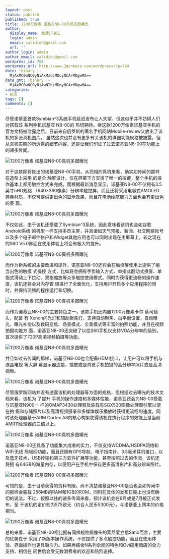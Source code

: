 ```yaml
---
layout: post
status: publish
published: true
title: 1200万像素 诺基亚N8-00真机多图曝光
author:
  display_name: 北漂IT民工
  login: admin
  email: calidion@gmail.com
  url: ''
author_login: admin
author_email: calidion@gmail.com
wordpress_id: 784
wordpress_url: http://www.3gcnbeta.com/wordpress/?p=784
date: !binary |-
  MjAxMC0wNC0yNiAxMzozMDoyNCArMDgwMA==
date_gmt: !binary |-
  MjAxMC0wNC0yNiAwNTozMDoyNCArMDgwMA==
categories:
- 新闻
tags: []
comments: []
---
```

<p>尽管诺基亚首款Symbian^3系统手机延迟发布让人失望，但这似乎并不妨碍人们对搭载该 系列手机诺基亚 N8-00的 热切期待。继这款1200万像素诺基亚手机的官方文档被泄露之后，日前来自俄罗斯的著名手机网站Mobile-review又放出了该机的多张真机图片。 虽然这次也并没有更多有关该机的详细功能规格被披露，但从真机实照的所透露的细节内容，还是让我们印证了过去诺基亚N8-00在功能上的诸多传闻。</p>
<p><img src="http:&#47;&#47;img.cnbeta.com&#47;newsimg&#47;100426&#47;0736380136651379.jpg" alt="1200万像素 诺基亚N8-00真机多图曝光" &#47;></p>
<p>对于这款即将推出的诺基亚N8-00手机，从亮相的真机来看，确实如传闻的那样在造型上采用 的是全 触屏设计，仅在屏幕下方安排了唯一的按键，整个手机的操作基本上都用触控方式来完成。而根据最新消息显示，诺基亚N8-00不仅拥有3.5英寸nHD规格 （640&times;360像素）分辨率触控屏，而且还将采用电容式AMOLED屏幕材质，不仅可提供更出色的显示效果，而且在电池续航能力方面也会有更出色的表 现。</p>
<p><img src="http:&#47;&#47;img.cnbeta.com&#47;newsimg&#47;100426&#47;0736391495859821.jpg" alt="1200万像素 诺基亚N8-00真机多图曝光" &#47;></p>
<p>不仅如此，由于该机还搭载了Symbian^3系统，因此意味着该机也会如谷歌 Android系统 的机型一样支持多页主屏，并且诸如天气预报、新闻、社交网络账号以及多个电子邮件帐户和Widget其他应用也可以同时出现在主屏幕上，较之现在的S60 V5.0界面在使用体验上将会有极大的提升。</p>
<p><img src="http:&#47;&#47;img.cnbeta.com&#47;newsimg&#47;100426&#47;0736392175376730.jpg" alt="1200万像素 诺基亚N8-00真机多图曝光" &#47;></p>
<p>而作为新系统的主要改进和提升，诺基亚N8-00还将会在触控屏使用上提供了相当出色的触摸 式操控 方式，比如将会拥有手势输入方式、单指式翻动式换屏、单指式滑动上下拉动、双指缩放等众多触控使用模式。同时为获得更流畅的操作速度，该机还将会对内存管 理进行了全面优化，支持用户开启多个应用程序的同时，并保持流畅的程序运行和切换。</p>
<p><img src="http:&#47;&#47;img.cnbeta.com&#47;newsimg&#47;100426&#47;0736393370204250.jpg" alt="1200万像素 诺基亚N8-00真机多图曝光" &#47;></p>
<p>而作为诺基亚N8-00的主要特色之一，该款手机还内置1200万像素卡尔.蔡司镜头，配备 有 Xenon闪光灯和辅助聚焦灯，支持自动聚焦、白平衡设置，自动曝光，曝光补偿以及数码变焦、场景模式、全景模式等丰富的拍照功能，并且在视频拍摄功能方 面，诺基亚N8-00还突破了以往S60手机仅支持VGA分辨率的级别，首次提供了720P高清视频拍摄等功能。</p>
<p><img src="http:&#47;&#47;img.cnbeta.com&#47;newsimg&#47;100426&#47;0736394219705372.jpg" alt="1200万像素 诺基亚N8-00真机多图曝光" &#47;></p>
<p>并且如过去传闻的那样，诺基亚N8-00也会配备HDMI接口，让用户可以将手机与液晶电视 等大屏 幕显示器连接，播放或是浏览手机拍摄的高分辨率照片或是高清视频。</p>
<p><img src="http:&#47;&#47;img.cnbeta.com&#47;newsimg&#47;100426&#47;0736395322666673.jpg" alt="1200万像素 诺基亚N8-00真机多图曝光" &#47;></p>
<p>尽管俄罗斯网站并没有透露该机的处理器等方面的规格，但根据过去曝光的技术文档来看。该机为 了提升 手机的操作速度和多媒体性能，诺基亚还会为N8-00搭载与诺基亚N900一 样的OMAP3430处理器及装载有SGX530图像处理器引擎以便在拍 摄和存储照片以及高清视频摄录和多媒体娱乐播放时获得更流畅的速度。同时该处理器基于ARM Cortex A8的核心构架使得该机在执行程序的效能上是当前AMR11处理器的三倍以上。</p>
<p><img src="http:&#47;&#47;img.cnbeta.com&#47;newsimg&#47;100426&#47;0736396806141562.jpg" alt="1200万像素 诺基亚N8-00真机多图曝光" &#47;></p>
<p>诺基亚N8-00还具备了功能集大成者的实力，不仅支持WCDMA&#47;HSDPA网络和WiFi无线 局域网功能，而且还拥有GPS导航、电子指南针、3.5毫米耳机接口，以及蓝牙技术，USB传输和第三方软件扩展等功能，甚至按照过去的传闻，该机还将拥 有64GB的海量内存，以便用户在手机中保存更多高清影片和高分辨率照片。</p>
<p><img src="http:&#47;&#47;img.cnbeta.com&#47;newsimg&#47;100426&#47;07363971015479029.jpg" alt="1200万像素 诺基亚N8-00真机多图曝光" &#47;></p>
<p>可惜的是，由于目前获得的资料有限，尚不清楚诺基亚N8-00是否也会如传闻中的那样会装载 256MB的RAM和1GB的ROM，同时在具体的发布日期上也没有确切的说法。不过，按照以往的诸多传闻来看，预计该机会在6月或是7月被正式发布，至 于该机的定价则为575欧元（约合人民币5300元），与诺基亚上网本的价格相当。</p>
<p><img src="http:&#47;&#47;img.cnbeta.com&#47;newsimg&#47;100426&#47;07363981964561516.jpg" alt="1200万像素 诺基亚N8-00真机多图曝光" &#47;></p>
<p>总的来看，诺基亚N8-00相比拥有同样规格摄像头的索尼爱立信Satio而言，主要的优势在于 采用了新版本操作系统，不仅提供了多点触控功能，而且在使用体验、界面操作也更具吸引力。如果再结合N系列全能的特色和Ovi应用商店的全力支持，相信在 问世后会受无数消费者的欢迎和热烈追捧。</p>
